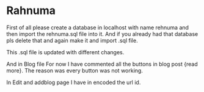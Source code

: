 # Rahnuma
First of all please create a database in localhost with name rehnuma and then import the rehnuma.sql file into it.
And if you already had that database pls delete that and again make it and import .sql file. 

This .sql file is updated with different changes.

And in Blog file For now I have commented all the buttons in blog post {read more}.
The reason was every button was not working. 

In Edit and addblog page I have in encoded the url id.  
